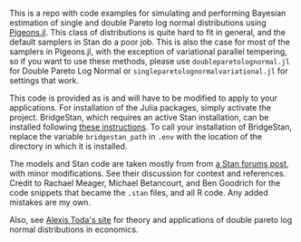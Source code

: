 This is a repo with code examples for simulating and performing Bayesian estimation of single and double Pareto log normal distributions using [Pigeons.jl](https://pigeons.run/stable/). This class of distributions is quite hard to fit in general, and the default samplers in Stan do a poor job. This is also the case for most of the samplers in Pigeons.jl, with the exception of variational parallel tempering, so if you want to use these methods, please use `doubleparetolognormal.jl` for Double Pareto Log Normal or `singleparetolognormalvariational.jl` for settings that work. 

This code is provided as is and will have to be modified to apply to your applications. 
For installation of the Julia packages, simply activate the project. BridgeStan, which requires an active Stan installation, can be installed following [these instructions](https://roualdes.github.io/bridgestan/latest/getting-started.html). To call your installation of BridgeStan, replace the variable `bridgestan_path` in `.env` with the location of the directory in which it is installed.

The models and Stan code are taken mostly from from [a Stan forums post](https://discourse.mc-stan.org/t/double-pareto-lognormal-distribution-in-stan), with minor modifications. See their discussion for context and references. Credit to Rachael Meager, Michael Betancourt, and Ben Goodrich for the code snippets that became the `.stan` files, and all R code. Any added mistakes are my own.

Also, see [Alexis Toda's site](https://alexisakira.github.io/publications/) for theory and applications of double pareto log normal distributions in economics.



